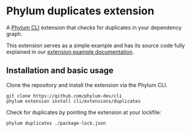 # Phylum duplicates extension

A [Phylum CLI][phylum-cli] extension that checks for duplicates in your
dependency graph.

[phylum-cli]: https://github.com/phylum-dev/cli

This extension serves as a simple example and has its source code fully
explained in our [extension example documentation].

[extension example documentation]: https://cli.phylum.io/extensions/extension_example

## Installation and basic usage

Clone the repository and install the extension via the Phylum CLI.

```console
git clone https://github.com/phylum-dev/cli
phylum extension install cli/extensions/duplicates
```

Check for duplicates by pointing the extension at your lockfile:

```console
phylum duplicates ./package-lock.json
```
